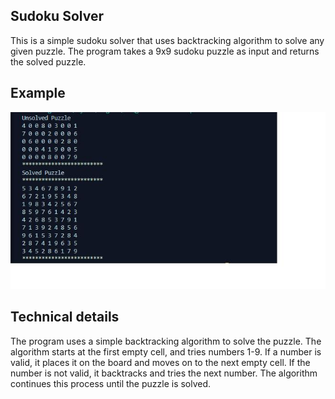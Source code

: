 ## Sudoku Solver
This is a simple sudoku solver that uses backtracking algorithm to solve any given puzzle. The program takes a 9x9 sudoku puzzle as input and returns the solved puzzle.

## Example
![Example](Output\output.JPG)

## Technical details
The program uses a simple backtracking algorithm to solve the puzzle. The algorithm starts at the first empty cell, and tries numbers 1-9. If a number is valid, it places it on the board and moves on to the next empty cell. If the number is not valid, it backtracks and tries the next number. The algorithm continues this process until the puzzle is solved.